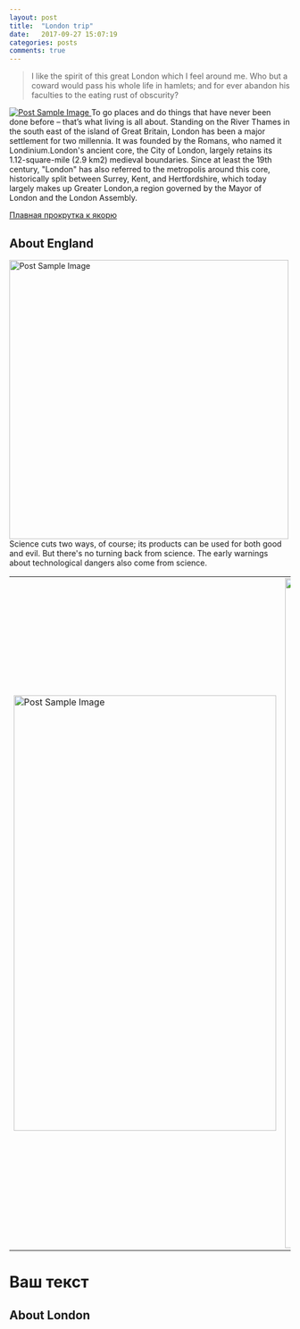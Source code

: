 ```yaml
---
layout: post
title:  "London trip"
date:   2017-09-27 15:07:19
categories: posts
comments: true
---
```


<blockquote>I like the spirit of this great London which I feel around me. Who but a coward would pass his whole life in hamlets; and for ever abandon his faculties to the eating rust of obscurity?</blockquote>

<a href="#">
    <img src="{{ site.baseurl }}/img/london5.jpg" alt="Post Sample Image">
</a>
<span class="caption text-muted">To go places and do things that have never been done before – that’s what living is all about.</span>
<!--more-->
Standing on the River Thames in the south east of the island of Great Britain, London has been a major settlement for two millennia. It was founded by the Romans, who named it Londinium.London's ancient core, the City of London, largely retains its 1.12-square-mile (2.9 km2) medieval boundaries. Since at least the 19th century, "London" has also referred to the metropolis around this core, historically split between Surrey, Kent, and Hertfordshire, which today largely makes up Greater London,a region governed by the Mayor of London and the London Assembly.

<a class="scrollto" href="#p1">Плавная прокрутка  к якорю</a>


<h2 class="section-heading" id="yak1">About England</h2>
<a href="#">
    <img src="{{ site.baseurl }}/img/1.jpg" hight = "500" width = "500" alt="Post Sample Image" align="left">
</a>
Science cuts two ways, of course; its products can be used for both good and evil. But there's no turning back from science. The early warnings about technological dangers also come from science.
<table>
<tr>
<td><a href="#"> <img src="{{ site.baseurl }}/img/london4.jpg" width="470" height="780" alt="Post Sample Image"></a> </td>
<td><a href="#"> <img src="{{ site.baseurl }}/img/london2.jpg" width="900" height="1200" alt="Post Sample Image"></a> </td>
</tr>
</table>
<h1 name ="p2">Ваш текст</h1>

<h2 class="section-heading" id="5">About London</h2>
